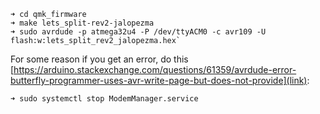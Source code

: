 ```
➜ cd qmk_firmware 
➜ make lets_split-rev2-jalopezma 
➜ sudo avrdude -p atmega32u4 -P /dev/ttyACM0 -c avr109 -U flash:w:lets_split_rev2_jalopezma.hex`
```

For some reason if you get an error, do this [https://arduino.stackexchange.com/questions/61359/avrdude-error-butterfly-programmer-uses-avr-write-page-but-does-not-provide](link):
```
➜ sudo systemctl stop ModemManager.service
```
